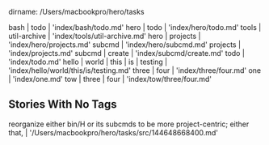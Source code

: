 dirname: /Users/macbookpro/hero/tasks

bash                                               |
  todo                                             | 'index/bash/todo.md'
hero                                               |
  todo                                             | 'index/hero/todo.md'
tools                                              |
  util-archive                                     | 'index/tools/util-archive.md'
hero                                               |
  projects                                         | 'index/hero/projects.md'
  subcmd                                           | 'index/hero/subcmd.md'
projects                                           | 'index/projects.md'
subcmd                                             |
  create                                           | 'index/subcmd/create.md'
todo                                               | 'index/todo.md'
hello                                              |
  world                                            |
    this                                           |
      is                                           |
        testing                                    | 'index/hello/world/this/is/testing.md'
three                                              |
  four                                             | 'index/three/four.md'
one                                                | 'index/one.md'
tow                                                |
  three                                            |
    four                                           | 'index/tow/three/four.md'


 Stories With No Tags
----------------------

reorganize either bin/H or its subcmds to be more project-centric; either that, | '/Users/macbookpro/hero/tasks/src/144648668400.md'

